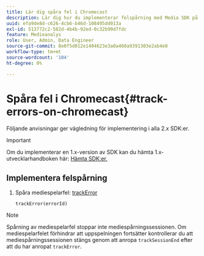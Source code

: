 ```yaml
---
title: Lär dig spåra fel i Chromecast
description: Lär dig hur du implementerar felspårning med Media SDK på Chromecast.
uuid: efa9de8d-c626-4cb6-b46d-108495dd013a
exl-id: 513772c2-582d-4b4b-92ed-0c32b99d7fdc
feature: Medieanalys
role: User, Admin, Data Engineer
source-git-commit: 8e0f5d012e1404623e3a0a460a9391303e2ab4e0
workflow-type: tm+mt
source-wordcount: '104'
ht-degree: 0%

---
```


# Spåra fel i Chromecast{#track-errors-on-chromecast}

Följande anvisningar ger vägledning för implementering i alla 2.x SDK:er.

>[!IMPORTANT]
>
>Om du implementerar en 1.x-version av SDK kan du hämta 1.x-utvecklarhandboken här: [Hämta SDK:er.](/help/sdk-implement/download-sdks.md)

## Implementera felspårning

1. Spåra mediespelarfel: [trackError](https://adobe-marketing-cloud.github.io/media-sdks/reference/chromecast/ADBMobile.media.html#.trackError)

   ```
   trackError(errorId)
   ```

>[!NOTE]
>
>Spårning av mediespelarfel stoppar inte mediespårningssessionen. Om mediespelarfelet förhindrar att uppspelningen fortsätter kontrollerar du att mediespårningssessionen stängs genom att anropa `trackSessionEnd` efter att du har anropat `trackError`.
